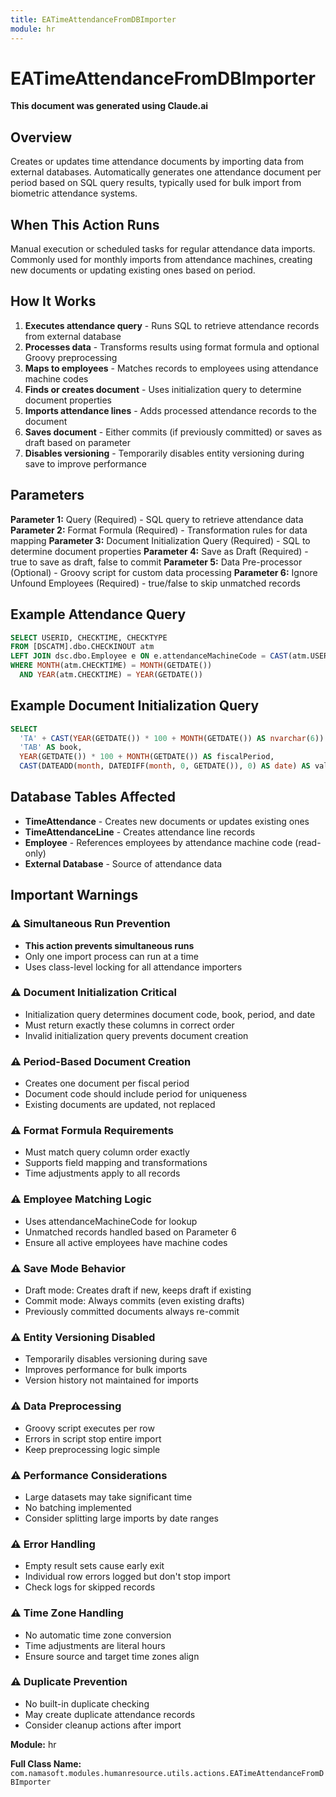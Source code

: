 ```yaml
---
title: EATimeAttendanceFromDBImporter
module: hr
---
```



<div class='entity-flows'>

# EATimeAttendanceFromDBImporter

**This document was generated using Claude.ai**

## Overview

Creates or updates time attendance documents by importing data from external databases. Automatically generates one attendance document per period based on SQL query results, typically used for bulk import from biometric attendance systems.

## When This Action Runs

Manual execution or scheduled tasks for regular attendance data imports. Commonly used for monthly imports from attendance machines, creating new documents or updating existing ones based on period.

## How It Works

1. **Executes attendance query** - Runs SQL to retrieve attendance records from external database
2. **Processes data** - Transforms results using format formula and optional Groovy preprocessing
3. **Maps to employees** - Matches records to employees using attendance machine codes
4. **Finds or creates document** - Uses initialization query to determine document properties
5. **Imports attendance lines** - Adds processed attendance records to the document
6. **Saves document** - Either commits (if previously committed) or saves as draft based on parameter
7. **Disables versioning** - Temporarily disables entity versioning during save to improve performance

## Parameters

**Parameter 1:** Query (Required) - SQL query to retrieve attendance data
**Parameter 2:** Format Formula (Required) - Transformation rules for data mapping
**Parameter 3:** Document Initialization Query (Required) - SQL to determine document properties
**Parameter 4:** Save as Draft (Required) - true to save as draft, false to commit
**Parameter 5:** Data Pre-processor (Optional) - Groovy script for custom data processing
**Parameter 6:** Ignore Unfound Employees (Required) - true/false to skip unmatched records

## Example Attendance Query

```sql
SELECT USERID, CHECKTIME, CHECKTYPE
FROM [DSCATM].dbo.CHECKINOUT atm 
LEFT JOIN dsc.dbo.Employee e ON e.attendanceMachineCode = CAST(atm.USERID AS nvarchar(50))
WHERE MONTH(atm.CHECKTIME) = MONTH(GETDATE()) 
  AND YEAR(atm.CHECKTIME) = YEAR(GETDATE())
```

## Example Document Initialization Query

```sql
SELECT 
  'TA' + CAST(YEAR(GETDATE()) * 100 + MONTH(GETDATE()) AS nvarchar(6)) AS code,
  'TAB' AS book,
  YEAR(GETDATE()) * 100 + MONTH(GETDATE()) AS fiscalPeriod,
  CAST(DATEADD(month, DATEDIFF(month, 0, GETDATE()), 0) AS date) AS valueDate
```

## Database Tables Affected

- **TimeAttendance** - Creates new documents or updates existing ones
- **TimeAttendanceLine** - Creates attendance line records
- **Employee** - References employees by attendance machine code (read-only)
- **External Database** - Source of attendance data

## Important Warnings

### ⚠️ Simultaneous Run Prevention
- **This action prevents simultaneous runs**
- Only one import process can run at a time
- Uses class-level locking for all attendance importers

### ⚠️ Document Initialization Critical
- Initialization query determines document code, book, period, and date
- Must return exactly these columns in correct order
- Invalid initialization query prevents document creation

### ⚠️ Period-Based Document Creation
- Creates one document per fiscal period
- Document code should include period for uniqueness
- Existing documents are updated, not replaced

### ⚠️ Format Formula Requirements
- Must match query column order exactly
- Supports field mapping and transformations
- Time adjustments apply to all records

### ⚠️ Employee Matching Logic
- Uses attendanceMachineCode for lookup
- Unmatched records handled based on Parameter 6
- Ensure all active employees have machine codes

### ⚠️ Save Mode Behavior
- Draft mode: Creates draft if new, keeps draft if existing
- Commit mode: Always commits (even existing drafts)
- Previously committed documents always re-commit

### ⚠️ Entity Versioning Disabled
- Temporarily disables versioning during save
- Improves performance for bulk imports
- Version history not maintained for imports

### ⚠️ Data Preprocessing
- Groovy script executes per row
- Errors in script stop entire import
- Keep preprocessing logic simple

### ⚠️ Performance Considerations
- Large datasets may take significant time
- No batching implemented
- Consider splitting large imports by date ranges

### ⚠️ Error Handling
- Empty result sets cause early exit
- Individual row errors logged but don't stop import
- Check logs for skipped records

### ⚠️ Time Zone Handling
- No automatic time zone conversion
- Time adjustments are literal hours
- Ensure source and target time zones align

### ⚠️ Duplicate Prevention
- No built-in duplicate checking
- May create duplicate attendance records
- Consider cleanup actions after import

**Module:** hr

**Full Class Name:** `com.namasoft.modules.humanresource.utils.actions.EATimeAttendanceFromDBImporter`


</div>


